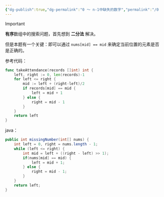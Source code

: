 ```yaml
---
{"dg-publish":true,"dg-permalink":"0 ～ n-1中缺失的数字","permalink":"/0 ～ n-1中缺失的数字/","title":"0 ～ n-1中缺失的数字（点名）","tags":["二分查找"]}
---
```



> [!IMPORTANT] 
> **有序**数组中的搜索问题，首先想到 **二分法** 解决。

但是本题有一个关键：即可以通过 `nums[mid] == mid` 来确定当前位置的元素是否是正确的。

参考代码：

```go
func takeAttendance(records []int) int {
	left, right := 0, len(records)-1
	for left <= right {
		mid := left + (right-left)/2
		if records[mid] == mid {
			left = mid + 1
		} else {
			right = mid - 1
		}
	}
	return left
}
```

java：

```java
public int missingNumber(int[] nums) {
	int left = 0, right = nums.length - 1;
	while (left <= right) {
		int mid = left + ((right - left) >> 1);
		if(nums[mid] == mid) {
			left = mid + 1;
		} else {
			right = mid - 1;
		}
	}
	return left;
}
```